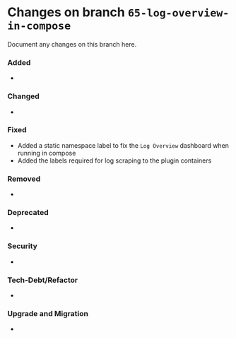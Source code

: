 # Changes on branch `65-log-overview-in-compose`
Document any changes on this branch here.
### Added
- 

### Changed
- 

### Fixed
- Added a static namespace label to fix the `Log Overview` dashboard when running in compose
- Added the labels required for log scraping to the plugin containers 

### Removed
- 

### Deprecated
- 

### Security
- 

### Tech-Debt/Refactor
- 

### Upgrade and Migration
- 

